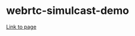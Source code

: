 # webrtc-simulcast-demo

[Link to page](https://henbos.github.io/webrtc-simulcast-demo/src/index.html)
